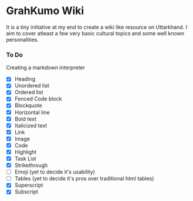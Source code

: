 # GrahKumo Wiki
It is a tiny initiative at my end to create a wiki like resource on 
Uttarkhand. I aim to cover atleast a few very basic cultural topics and
some well known personalities.

### To Do
Creating a markdown interpreter
- [x] Heading
- [x] Unordered list
- [x] Ordered list
- [x] Fenced Code block
- [x] Blockquote
- [x] Horizontal line
- [x] Bold text
- [x] Italicized text
- [x] Link 
- [x] Image
- [x] Code
- [x] Highlight
- [x] Task List
- [x] Strikethrough
- [ ] Emoji (yet to decide it's usability)
- [ ] Tables (yet to decide it's pros over traditional html tables)
- [x] Superscript
- [x] Subscript
